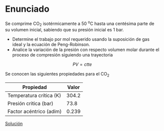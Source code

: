 # Enunciado

Se comprime CO<sub>2</sub> isotérmicamente a 50 <sup>o</sup>C hasta una centésima parte de su volumen inicial, sabiendo que su presión inicial es 1 bar.

- Determine el trabajo por mol requerido usando la suposición de gas ideal y la ecuación de Peng-Robinson.
- Analice la variación de la presión con respecto volumen molar durante el proceso de compresión siguiendo una trayectoria 

$$PV = ctte$$

Se conocen las siguientes propiedades para el CO<sub>2</sub>

Propiedad | Valor
----------|-------
Temperatura crítica (K) | 304.2
Presión critica (bar) | 73.8
Factor acéntrico (adim) | 0.239

[Solución](../py/T01_013_cp_001.ipynb)

